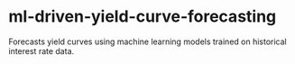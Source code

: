 # ml-driven-yield-curve-forecasting
Forecasts yield curves using machine learning models trained on historical interest rate data.
